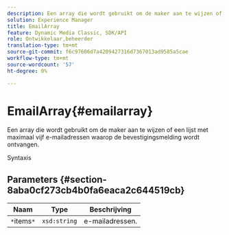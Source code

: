 ```yaml
---
description: Een array die wordt gebruikt om de maker aan te wijzen of een lijst met maximaal vijf e-mailadressen waarop de bevestigingsmelding wordt ontvangen.
solution: Experience Manager
title: EmailArray
feature: Dynamic Media Classic, SDK/API
role: Ontwikkelaar,beheerder
translation-type: tm+mt
source-git-commit: f6c97606d7a4209427316d7367013ad9585a5cae
workflow-type: tm+mt
source-wordcount: '57'
ht-degree: 0%

---
```



# EmailArray{#emailarray}

Een array die wordt gebruikt om de maker aan te wijzen of een lijst met maximaal vijf e-mailadressen waarop de bevestigingsmelding wordt ontvangen.

Syntaxis

## Parameters {#section-8aba0cf273cb4b0fa6eaca2c644519cb}

| Naam | Type | Beschrijving |
|---|---|---|
| `*`items`*` | `xsd:string` | e-mailadressen. |

